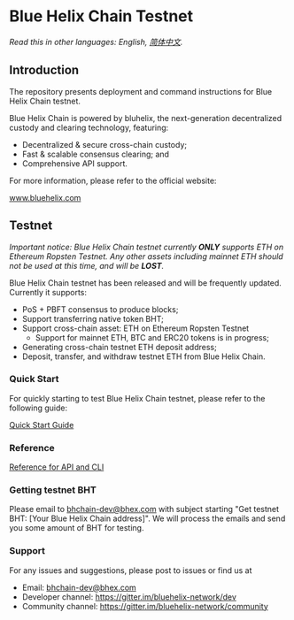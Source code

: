 # Blue Helix Chain Testnet

*Read this in other languages: English, [简体中文](README.zh-CN.md).*

## Introduction

The repository presents deployment and command instructions for Blue Helix Chain testnet.

Blue Helix Chain is powered by bluhelix, the next-generation decentralized custody and clearing technology, featuring:
- Decentralized & secure cross-chain custody;
- Fast & scalable consensus clearing; and
- Comprehensive API support.

For more information, please refer to the official website: 

www.bluehelix.com

## Testnet

*Important notice: Blue Helix Chain testnet currently **ONLY** supports ETH on Ethereum Ropsten Testnet. Any other assets including mainnet ETH should not be used at this time, and will be **LOST**.*

Blue Helix Chain testnet has been released and will be frequently updated. Currently it supports:
- PoS + PBFT consensus to produce blocks;
- Support transferring native token BHT;
- Support cross-chain asset: ETH on Ethereum Ropsten Testnet
  - Support for mainnet ETH, BTC and ERC20 tokens is in progress;
- Generating cross-chain testnet ETH deposit address;
- Deposit, transfer, and withdraw testnet ETH from Blue Helix Chain.

### Quick Start

For quickly starting to test Blue Helix Chain testnet, please refer to the following guide:

[Quick Start Guide](docs/intro.md)

### Reference

[Reference for API and CLI](docs/reference.md)

### Getting testnet BHT

Please email to bhchain-dev@bhex.com with subject starting "Get testnet BHT: [Your Blue Helix Chain address]". We will process the emails and send you some amount of BHT for testing.

### Support

For any issues and suggestions, please post to issues or find us at
- Email: bhchain-dev@bhex.com
- Developer channel: https://gitter.im/bluehelix-network/dev
- Community channel: https://gitter.im/bluehelix-network/community
